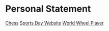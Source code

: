 # Personal Statement
[Chess](Chess)
[Sports Day Website](SportsDay)
[World Wheel Player](WordWheel)
